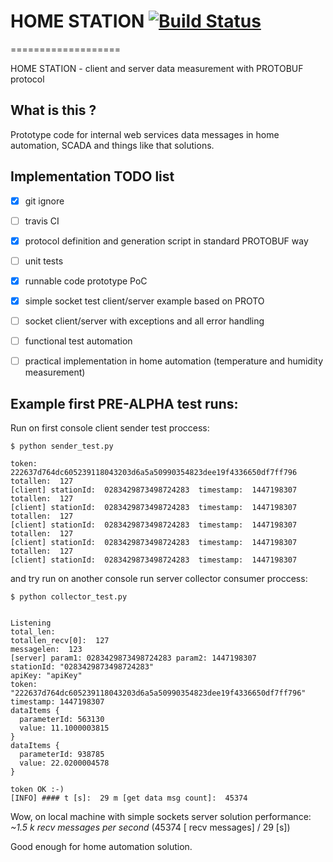# HOME STATION [![Build Status](https://travis-ci.org/bieli/home-station.png)](https://travis-ci.org/bieli/home-station) #
===================

HOME STATION - client and server data measurement with PROTOBUF protocol


What is this ?
--------------
Prototype code for internal web services data messages in home automation, SCADA and things like that solutions.


Implementation TODO list
-------------
 - [x] git ignore
 - [ ] travis CI
 - [x] protocol definition and generation script in standard PROTOBUF way
 - [ ] unit tests
 - [x] runnable code prototype PoC
 - [x] simple socket test client/server example based on PROTO
 - [ ] socket client/server with exceptions and all error handling
 - [ ] functional test automation
 - [ ] practical implementation in home automation (temperature and humidity measurement)


Example first PRE-ALPHA test runs:
-------------------

Run on first console client sender test proccess:

```
$ python sender_test.py

token:  222637d764dc605239118043203d6a5a50990354823dee19f4336650df7ff796
totallen:  127
[client] stationId:  0283429873498724283  timestamp:  1447198307
totallen:  127
[client] stationId:  0283429873498724283  timestamp:  1447198307
totallen:  127
[client] stationId:  0283429873498724283  timestamp:  1447198307
totallen:  127
[client] stationId:  0283429873498724283  timestamp:  1447198307
totallen:  127
[client] stationId:  0283429873498724283  timestamp:  1447198307
```

and try run on another console run server collector consumer proccess:

```
$ python collector_test.py


Listening
total_len: 
totallen_recv[0]:  127
messagelen:  123
[server] param1: 0283429873498724283 param2: 1447198307
stationId: "0283429873498724283"
apiKey: "apiKey"
token: "222637d764dc605239118043203d6a5a50990354823dee19f4336650df7ff796"
timestamp: 1447198307
dataItems {
  parameterId: 563130
  value: 11.1000003815
}
dataItems {
  parameterId: 938785
  value: 22.0200004578
}

token OK :-)
[INFO] #### t [s]:  29 m [get data msg count]:  45374
```

Wow, on local machine with simple sockets server solution performance: *~1.5 k recv messages per second* (45374 [ recv messages] / 29 [s])

Good enough for home automation solution.